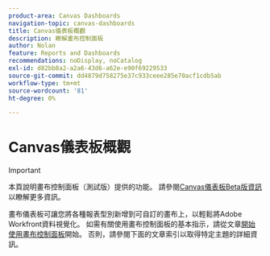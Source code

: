 ```yaml
---
product-area: Canvas Dashboards
navigation-topic: canvas-dashboards
title: Canvas儀表板概觀
description: 瞭解畫布控制面板
author: Nolan
feature: Reports and Dashboards
recommendations: noDisplay, noCatalog
exl-id: d82bb8a2-a2a6-43d6-a62e-e90f69229533
source-git-commit: dd4879d758275e37c933ceee285e70acf1cdb5ab
workflow-type: tm+mt
source-wordcount: '81'
ht-degree: 0%

---
```


# Canvas儀表板概觀

>[!IMPORTANT]
>
>本頁說明畫布控制面板（測試版）提供的功能。 請參閱[Canvas儀表板Beta版資訊](/help/quicksilver/product-announcements/betas/canvas-dashboards-beta/canvas-dashboards-beta-information.md)以瞭解更多資訊。

畫布儀表板可讓您將各種報表型別新增到可自訂的畫布上，以輕鬆將Adobe Workfront資料視覺化。 如需有關使用畫布控制面板的基本指示，請從文章[開始使用畫布控制面板](/help/quicksilver/reports-and-dashboards/canvas-dashboards/manage-canvas-dashboards/get-started-canvas-dashboards.md)開始。 否則，請參閱下面的文章索引以取得特定主題的詳細資訊。

<!--## Canvas Dashboards: article index

This section contains the following articles:

* [Manage Canvas Dashboards](/help/quicksilver/reports-and-dashboards/canvas-dashboards/manage-canvas-dashboards/manage-canvas-dashboards.md)
    * [Get started with Canvas Dashboards](/help/quicksilver/reports-and-dashboards/canvas-dashboards/manage-canvas-dashboards/get-started-canvas-dashboards.md)
    * [Add, remove, or arrange reports in a Canvas Dashboard](/help/quicksilver/reports-and-dashboards/canvas-dashboards/manage-canvas-dashboards/add-remove-arrange-reports.md)
    * [Share a Canvas Dashboard](/help/quicksilver/reports-and-dashboards/canvas-dashboards/manage-canvas-dashboards/share-canvas-dashboard.md)
* [Canvas Dashboard report types](/help/quicksilver/reports-and-dashboards/canvas-dashboards/report-types/report-types-overview.md) 
    * [Add an existing report to a Canvas Dashboard](/help/quicksilver/reports-and-dashboards/canvas-dashboards/add-reports/add-existing-report.md)
  [Build a KPI report in a Canvas Dashboard](/help/quicksilver/reports-and-dashboards/canvas-dashboards/report-types/build-kpi-report.md)
    * [Build a chart report in a Canvas Dashboard](/help/quicksilver/reports-and-dashboards/canvas-dashboards/report-types/build-chart-report.md)
    * [Build a table report in a Canvas Dashboard](/help/quicksilver/reports-and-dashboards/canvas-dashboards/report-types/build-table-report.md)
    * [Add a pending approvals report to a Canvas Dashboard](/help/quicksilver/reports-and-dashboards/canvas-dashboards/report-types/add-pending-approvals-report.md)-->

